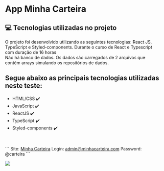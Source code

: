 # App Minha Carteira

## 💻 Tecnologias utilizadas no projeto

<p>O projeto foi desenvolvido utilizando as seguintes tecnologias: React JS, TypeScript e Styled-components. Durante o curso de React e Typescript com duração de 16 horas<br>
Não há banco de dados. Os dados são carregados de 2 arquivos que contém arrays simulando os repositórios de dados.
</p>

## Segue abaixo as principais tecnologias utilizadas neste teste:
<div style="margin-top: 20px">
    <ul>
        <li>
            HTML/CSS ✔️
        </li>
        <li>
            JavaScript ✔️
        </li>
        <li>
            ReactJS ✔️
        </li>
        <li>
            TypeScript ✔️
        </li>
        <li>
            Styled-components ✔️
        </li>
    </ul>
</div>
<br>

´´´
Site: <a href="https://minha-carteira-react.netlify.app">Minha Carteira</a>
Login: admin@minhacarteira.com
Password: @carteira
´´´

<img src="https://camo.githubusercontent.com/4426c83df47d093e3f6ba8abb1220b1a329d8ce0756bf4835bc24be3ed43eeac/68747470733a2f2f692e6962622e636f2f53307043664d642f64617368626f6172642e676966">

